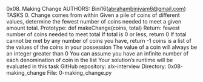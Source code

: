 0x08. Making Change
AUTHORS: Bini16(abrahambiniyam6@gmail.com)
TASKS
0. Change comes from within
Given a pile of coins of different values, determine the fewest number of coins needed to meet a given amount total.
Prototype: def makeChange(coins, total)
Return: fewest number of coins needed to meet total
If total is 0 or less, return 0
If total cannot be met by any number of coins you have, return -1
coins is a list of the values of the coins in your possession
The value of a coin will always be an integer greater than 0
You can assume you have an infinite number of each denomination of coin in the list
Your solution’s runtime will be evaluated in this task
GitHub repository: alx-interview
Directory: 0x08-making_change
File: 0-making_change.py
